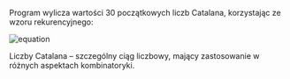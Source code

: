 Program wylicza wartości 30 początkowych liczb Catalana, korzystając ze wzoru rekurencyjnego:

![equation](https://latex.codecogs.com/png.image?\dpi{150}\color{white}C_0%20%3D%201%20%5Cquad%20%5Ctext%7Bi%7D%20%5Cquad%20C_%7Bn%2B1%7D%20%3D%20%5Cfrac%7B2(2n%2B1)%7D%7Bn%2B2%7D%20C_n)

Liczby Catalana – szczególny ciąg liczbowy, mający zastosowanie w różnych aspektach kombinatoryki.
